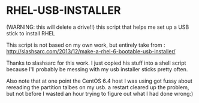 RHEL-USB-INSTALLER
==================

(WARNING:  this will delete a drive!!) this script that helps me set up  a USB stick to install RHEL 


This script is not based on my own work, but entirely take from :
http://slashsarc.com/2013/12/make-a-rhel-6-bootable-usb-installer/

Thanks to slashsarc for this work.  I just copied  his stuff into a shell script because I'll probably be messing with my usb installer sticks pretty often.

Also note that at one point the CentOS 6.4 host I was using got fussy about rereading the partition talbes on my usb.  a restart cleared up the problem, but not before I wasted an hour trying to figure out what I had done wrong:)

